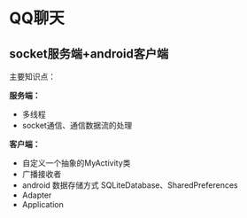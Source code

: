 # QQ聊天 #
## socket服务端+android客户端 ##

主要知识点：

**服务端：**

- 多线程
- socket通信、通信数据流的处理

**客户端：**

- 自定义一个抽象的MyActivity类
- 广播接收者
- android 数据存储方式 SQLiteDatabase、SharedPreferences
- Adapter
- Application